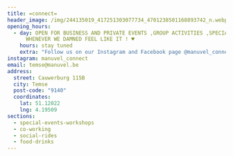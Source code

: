 ```yaml
---
title: =connect=
header_image: /img/244135019_417251303077734_4701238501168893742_n.webp.jpg
opening_hours:
  - day: OPEN FOR BUSINESS AND PRIVATE EVENTS ,GROUP ACTIVITIES ,SPECIAL OCCASIONS &
      WHENEVER WE DAMNED FEEL LIKE IT ! ♥
    hours: stay tuned
    extra: "Follow us on our Instagram and Facebook page @manuvel_connect "
instagram: manuvel_connect
email: temse@manuvel.be
address:
  street: Cauwerburg 115B
  city: Temse
  post-code: "9140"
  coordinates:
    lat: 51.12022
    lng: 4.19509
sections:
  - special-events-workshops
  - co-working
  - social-rides
  - food-drinks
---
```

